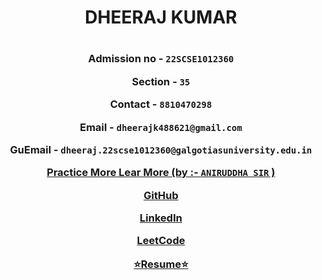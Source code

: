 <h1 align="center"> DHEERAJ KUMAR <h1>
<h3 align="center">
  
**Admission no** - `22SCSE1012360`

**Section** - `35`

**Contact** - `8810470298`

**Email** - `dheerajk488621@gmail.com`

**GuEmail** - `dheeraj.22scse1012360@galgotiasuniversity.edu.in`

[Practice More Lear More (by :- **`ANIRUDDHA SIR`** )](https://leetcode.com/discuss/study-guide/1177039/practice-more-learn-more-study-guide-interview-preparation-using-leetcode)

[GitHub](https://github.com/WHitE-TITaN)

[LinkedIn](https://www.linkedin.com/in/dheeraj-k-812025260/)

[LeetCode](https://leetcode.com/u/WHITE_TITAN/)

[⭐Resume⭐](https://drive.google.com/file/d/1hUUJAjB-RjS-HHCPb71GI_u_W18Ufj7q/view?usp=sharing)